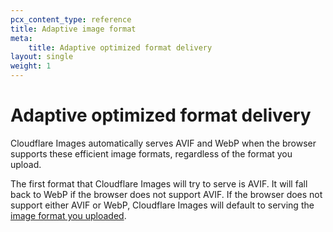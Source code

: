 ```yaml
---
pcx_content_type: reference
title: Adaptive image format
meta:
    title: Adaptive optimized format delivery
layout: single
weight: 1
---
```


# Adaptive optimized format delivery

Cloudflare Images automatically serves AVIF and WebP when the browser supports these efficient image formats, regardless of the format you upload. 

The first format that Cloudflare Images will try to serve is AVIF. It will fall back to WebP if the browser does not support AVIF. If the browser does not support either AVIF or WebP, Cloudflare Images will default to serving the [image format you uploaded](/images/cloudflare-images/upload-images/formats-limitations/).